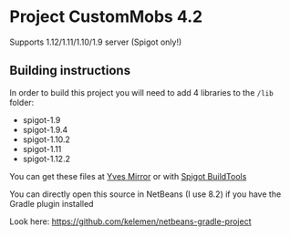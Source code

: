 # Project CustomMobs 4.2
  Supports 1.12/1.11/1.10/1.9 server (Spigot only!)

## Building instructions

  In order to build this project you will need to add 4 libraries to the `/lib` folder:
 - spigot-1.9
 - spigot-1.9.4
 - spigot-1.10.2
 - spigot-1.11
 - spigot-1.12.2
  
  You can get these files at [Yves Mirror](https://yivesmirror.com/downloads/spigot) or with [Spigot BuildTools](https://www.spigotmc.org/wiki/buildtools/)

  You can directly open this source in NetBeans (I use 8.2) if you have the Gradle plugin installed
  
  Look here: https://github.com/kelemen/netbeans-gradle-project
